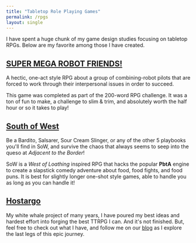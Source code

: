```yaml
---
title: "Tabletop Role Playing Games"
permalink: /rpgs
layout: single
---
```


I have spent a huge chunk of my game design studies focusing on tabletop RPGs. Below are my favorite among those I have created.

## [SUPER MEGA ROBOT FRIENDS!](https://docs.google.com/document/d/1qSADVIii12XD68HrQIpYlPlGhWdqbTxhpivg0M8chkw/edit?usp=sharing)
A hectic, one-act style RPG about a group of combining-robot pilots that are forced to work through their interpersonal issues in order to succeed.

This game was completed as part of the 200-word RPG challenge. It was a ton of fun to make, a challenge to slim & trim, and absolutely worth the half hour or so it takes to play!

## [South of West](https://docs.google.com/document/d/1LBfqDMV0RJDw3J1FSjEvdijDj-whofiFYyjLwfoVwfk/edit?usp=sharing)
Be a Bardito, Salsarer, Sour Cream Slinger, or any of the other 5 playbooks you'll find in SoW, and survive the chaos that always seems to seep into the queso at _Adjacent to the Border_!

SoW is a _West of Loathing_ inspired RPG that hacks the popular __PbtA__ engine to create a slapstick comedy adventure about food, food fights, and food puns. It is best for slightly longer one-shot style games, able to handle you as long as you can handle it!

## [Hostargo](/rpgs/hostargo)
My white whale project of many years, I have poured my best ideas and hardest effort into forging the best TTRPG I can. And it's not finished. But, feel free to check out what I have, and follow me on our [blog](/blog) as I explore the last legs of this epic journey.
